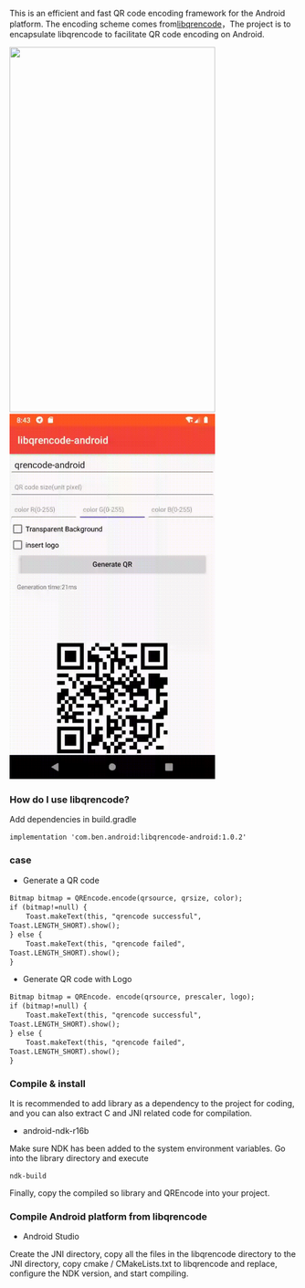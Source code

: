 This is an efficient and fast QR code encoding framework for the Android platform. The encoding scheme comes from[libqrencode](https://github.com/fukuchi/libqrencode)，The project is to encapsulate libqrencode to facilitate QR code encoding on Android.

<img src="./capture/libqrencode.gif" width="360px" height="640px"/>
<img src="./capture/capture_insert_log.gif" width="360px" height="640px"/>

### How do I use libqrencode?
Add dependencies in build.gradle

```
implementation 'com.ben.android:libqrencode-android:1.0.2'
```

### case
- Generate a QR code

```
Bitmap bitmap = QREncode.encode(qrsource, qrsize, color);
if (bitmap!=null) {
    Toast.makeText(this, "qrencode successful", Toast.LENGTH_SHORT).show();
} else {
    Toast.makeText(this, "qrencode failed", Toast.LENGTH_SHORT).show();
}
```

- Generate QR code with Logo

```
Bitmap bitmap = QREncode. encode(qrsource, prescaler, logo);
if (bitmap!=null) {
    Toast.makeText(this, "qrencode successful", Toast.LENGTH_SHORT).show();
} else {
    Toast.makeText(this, "qrencode failed", Toast.LENGTH_SHORT).show();
}
```

### Compile & install 
It is recommended to add library as a dependency to the project for coding, and you can also extract C and JNI related code for compilation.

- android-ndk-r16b

Make sure NDK has been added to the system environment variables. Go into the library directory and execute
```
ndk-build
``` 
Finally, copy the compiled so library and QREncode into your project.


### Compile Android platform from libqrencode 

- Android Studio

Create the JNI directory, copy all the files in the libqrencode directory to the JNI directory, copy cmake / CMakeLists.txt to libqrencode and replace, configure the NDK version, and start compiling.